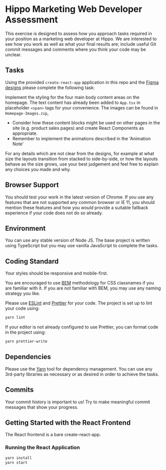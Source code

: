 # Hippo Marketing Web Developer Assessment

This exercise is designed to assess how you approach tasks required in your
position as a marketing web developer at Hippo. We are interested to see
how you work as well as what your final results are; include useful Git commit
messages and comments where you think your code may be unclear.

## Tasks

Using the provided `create-react-app` application in this repo and the [Figma
designs](https://www.figma.com/file/XpmGuFa9XqEZhwe8F1Gv5N/Hippo-Marketing-Web-Dev-Test?node-id=0%3A1)
please complete the following task:

Implement the styling for the four main body content areas on the homepage.
The text content has already been added to `App.tsx` in placeholder `<span>`
tags for your convenience. The images can be found in `Homepage-Images.zip`,

- Consider how these content blocks might be used on other pages in the site
  (e.g. product sales pages) and create React Components as appropriate.
- Remember to implement the animations described in the 'Animation Note'

For any details which are not clear from the designs, for example at what
size the layouts transition from stacked to side-by-side, or how the layouts
behave as the size grows, use your best judgement and feel free to explain
any choices you made and why.

## Browser Support

You should test your work in the latest version of Chrome. If you use any
features that are not supported any common browser or IE 11, you should
mention these features and how you _would_ provide a suitable fallback
experience if your code does not do so already.

## Environment

You can use any stable version of Node JS. The base project is written using
TypeScript but you may use vanilla JavaScript to complete the tasks.

## Coding Standard

Your styles should be responsive and mobile-first.

You are encouraged to use [BEM](http://getbem.com/introduction/) methodology
for CSS classnames if you are familiar with it. If you are not familiar with
BEM, you may use any naming strategy you like.

Please use [ESLint](https://eslint.org/) and [Prettier](https://prettier.io/)
for your code. The project is set up to lint your code using:

```sh
yarn lint
```

If your editor is not already configured to use Prettier, you can format code
in the project using:

```sh
yarn prettier-write
```

## Dependencies

Please use the [Yarn](https://yarnpkg.com/) tool for dependency management. You
can use any 3rd-party libraries as necessary or as desired in order to achieve
the tasks.

## Commits

Your commit history is important to us! Try to make meaningful commit messages
that show your progress.

## Getting Started with the React Frontend

The React frontend is a bare create-react-app.

### Running the React Application

```sh
yarn install
yarn start
```
